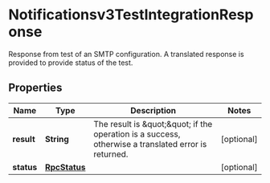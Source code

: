 

# Notificationsv3TestIntegrationResponse

Response from test of an SMTP configuration.  A translated response is provided to provide status of the test.

## Properties

| Name | Type | Description | Notes |
|------------ | ------------- | ------------- | -------------|
|**result** | **String** | The result is \&quot;\&quot; if the operation is a success, otherwise a translated error is returned. |  [optional] |
|**status** | [**RpcStatus**](RpcStatus.md) |  |  [optional] |



